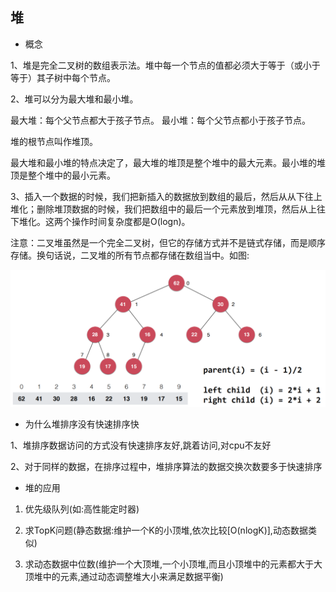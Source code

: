 ## 堆

- 概念

1、堆是完全二叉树的数组表示法。堆中每一个节点的值都必须大于等于（或小于等于）其子树中每个节点。

2、堆可以分为最大堆和最小堆。

最大堆：每个父节点都大于孩子节点。
最小堆：每个父节点都小于孩子节点。

堆的根节点叫作堆顶。

最大堆和最小堆的特点决定了，最大堆的堆顶是整个堆中的最大元素。最小堆的堆顶是整个堆中的最小元素。

3、插入一个数据的时候，我们把新插入的数据放到数组的最后，然后从从下往上堆化；删除堆顶数据的时候，我们把数组中的最后一个元素放到堆顶，然后从上往下堆化。这两个操作时间复杂度都是O(logn)。

注意：二叉堆虽然是一个完全二叉树，但它的存储方式并不是链式存储，而是顺序存储。换句话说，二叉堆的所有节点都存储在数组当中。如图:

![](../images/heap.png)                        
                                     
- 为什么堆排序没有快速排序快

1、堆排序数据访问的方式没有快速排序友好,跳着访问,对cpu不友好    
                           
2、对于同样的数据，在排序过程中，堆排序算法的数据交换次数要多于快速排序
  
- 堆的应用

1. 优先级队列(如:高性能定时器)

2. 求TopK问题(静态数据:维护一个K的小顶堆,依次比较[O(nlogK)],动态数据类似)

3. 求动态数据中位数(维护一个大顶堆,一个小顶堆,而且小顶堆中的元素都大于大顶堆中的元素,通过动态调整堆大小来满足数据平衡)